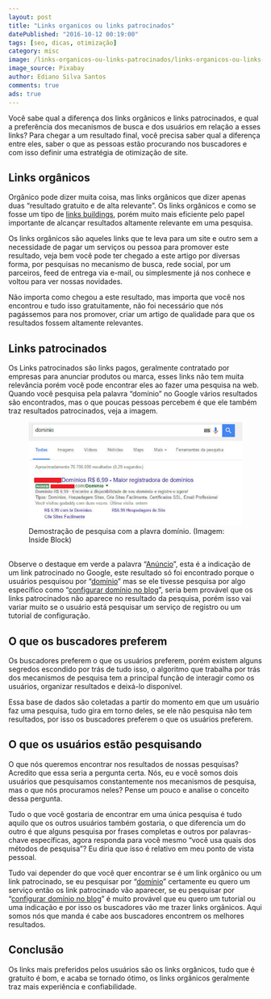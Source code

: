 ```yaml
---
layout: post
title: "Links organicos ou links patrocinados"
datePublished: "2016-10-12 00:19:00"
tags: [seo, dicas, otimização]
category: misc
image: /links-organicos-ou-links-patrocinados/links-organicos-ou-links-patrocinados.jpg
image_source: Pixabay
author: Ediano Silva Santos
comments: true
ads: true
---
```


Você sabe qual a diferença dos links orgânicos e links patrocinados, e qual a preferência dos mecanismos de busca e dos usuários em relação a esses links? Para chegar a um resultado final, você precisa saber qual a diferença entre eles, saber o que as pessoas estão procurando nos buscadores e com isso definir uma estratégia de otimização de site.

## Links orgânicos
Orgânico pode dizer muita coisa, mas links orgânicos que dizer apenas duas “resultado gratuito e de alta relevante”. Os links orgânicos e como se fosse um tipo de <a href="https://www.insideblock.com/blog/otimizacao-de-site-12-formas-de-rankear.html" target="_blank" rel="noopener">links buildings</a>, porém muito mais eficiente pelo papel importante de alcançar resultados altamente relevante em uma pesquisa.

Os links orgânicos são aqueles links que te leva para um site e outro sem a necessidade de pagar um serviços ou pessoa para promover este resultado, veja bem você pode ter chegado a este artigo por diversas forma, por pesquisas no mecanismo de busca, rede social, por um parceiros, feed de entrega via e-mail, ou simplesmente já nos conhece e voltou para ver nossas novidades.

Não importa como chegou a este resultado, mas importa que você nos encontrou e tudo isso gratuitamente, não foi necessário que nós pagássemos para nos promover, criar um artigo de qualidade para que os resultados fossem altamente relevantes.

## Links patrocinados
Os Links patrocinados são links pagos, geralmente contratado por empresas para anunciar produtos ou marca, esses links não tem muita relevância porém você pode encontrar eles ao fazer uma pesquisa na web. Quando você pesquisa pela palavra “domínio” no Google vários resultados são encontrados, mas o que poucas pessoas percebem é que ele também traz resultados patrocinados, veja a imagem.

<figure class="image">
<img alt="Demostração de pesquisa com a plavra domínio" src="/assets/blog/links-organicos-ou-links-patrocinados/palavra-dominio.jpg">
<figcaption>Demostração de pesquisa com a plavra domínio. (Imagem: Inside Block)</figcaption>
</figure>

<br />Observe o destaque em verde a palavra “<a href="https://www.insideblock.com/blog/ganhe-dinheiro-com-seu-blog-exibindo.html" target="_blank" rel="noopener">Anúncio</a>”, esta é a indicação de um link patrocinado no Google, este resultado só foi encontrado porque o usuários pesquisou por “<a href="https://www.insideblock.com/blog/voce-vai-comprar-um-dominio-saiba-qual.html" target="_blank" rel="noopener">domínio</a>” mas se ele tivesse pesquisa por algo específico como “<a href="https://www.insideblock.com/blog/como-colocar-dominio-no-blogspot.html" target="_blank" rel="noopener">configurar domínio no blog</a>”, seria bem provável que os links patrocinados não aparece no resultado da pesquisa, porém isso vai variar muito se o usuário está pesquisar um serviço de registro ou um tutorial de configuração.

## O que os buscadores preferem
Os buscadores preferem o que os usuários preferem, porém existem alguns segredos escondido por trás de tudo isso, o algoritmo que trabalha por trás dos mecanismos de pesquisa tem a principal função de interagir como os usuários, organizar resultados e deixá-lo disponível.

Essa base de dados são coletadas a partir do momento em que um usuário faz uma pesquisa, tudo gira em torno deles, se ele não pesquisa não tem resultados, por isso os buscadores preferem o que os usuários preferem.

## O que os usuários estão pesquisando
O que nós queremos encontrar nos resultados de nossas pesquisas? Acredito que essa seria a pergunta certa. Nós, eu e você somos dois usuários que pesquisamos constantemente nos mecanismos de pesquisa, mas o que nós procuramos neles? Pense um pouco e analise o conceito dessa pergunta.

Tudo o que você gostaria de encontrar em uma única pesquisa é tudo aquilo que os outros usuários também gostaria, o que diferencia um do outro é que alguns pesquisa por frases completas e outros por palavras-chave específicas, agora responda para você mesmo “você usa quais dos métodos de pesquisa”? Eu diria que isso é relativo em meu ponto de vista pessoal.

Tudo vai depender do que você quer encontrar se é um link orgânico ou um link patrocinado, se eu pesquisar por “<a href="https://www.insideblock.com/blog/voce-vai-comprar-um-dominio-saiba-qual.html" target="_blank" rel="noopener">domínio</a>” certamente eu quero um serviço então os link patrocinado vão aparecer, se eu pesquisar por “<a href="https://www.insideblock.com/blog/como-colocar-dominio-no-blogspot.html" target="_blank" rel="noopener">configurar domínio no blog</a>” é muito provável que eu quero um tutorial ou uma indicação e por isso os buscadores vão me trazer links orgânicos. Aqui somos nós que manda é cabe aos buscadores encontrem os melhores resultados.

## Conclusão
Os links mais preferidos pelos usuários são os links orgânicos, tudo que é gratuito é bom, e acaba se tornado ótimo, os links orgânicos geralmente traz mais experiência e confiabilidade.